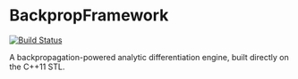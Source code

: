 # BackpropFramework
[![Build Status](https://travis-ci.org/alexweav/BackpropFramework.svg?branch=master)](https://travis-ci.org/alexweav/BackpropFramework)

A backpropagation-powered analytic differentiation engine, built directly on the C++11 STL.
